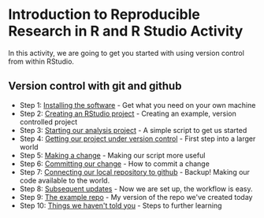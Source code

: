 # Introduction to Reproducible Research in R and R Studio Activity

In this activity, we are going to get you started with using version control from within RStudio. 

## Version control with git and github

* Step 1: [Installing the software](./installing_software.md) - Get what you need on your own machine
* Step 2: [Creating an RStudio project](./rstudio_project.md) - Creating an example, version controlled project
* Step 3: [Starting our analysis project](./analysis_start.md) - A simple script to get us started
* Step 4: [Getting our project under version control](./version_control.md) - First step into a larger world
* Step 5: [Making a change](./making_change.md) - Making our script more useful
* Step 6: [Committing our change](./commit.md) - How to commit a change
* Step 7: [Connecting our local repository to github](./github_sync.md) - Backup! Making our code available to the world.
* Step 8: [Subsequent updates](./updates.md) - Now we are set up, the workflow is easy.
* Step 9: [The example repo](./created_earlier.md) - My version of the repo we've created today
* Step 10: [Things we haven't told you](./next_steps.md) - Steps to further learning
